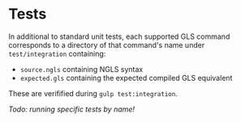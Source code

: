 # Tests

In additional to standard unit tests, each supported GLS command corresponds to a directory of that command's name under `test/integration` containing:
* `source.ngls` containing NGLS syntax
* `expected.gls` containing the expected compiled GLS equivalent

These are verifified during `gulp test:integration`.

_Todo: running specific tests by name!_
